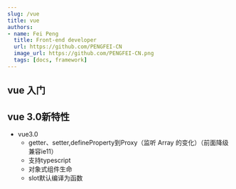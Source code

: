 ```yaml
---
slug: /vue
title: vue
authors:
- name: Fei Peng
  title: Front-end developer
  url: https://github.com/PENGFEI-CN
  image_url: https://github.com/PENGFEI-CN.png
  tags: [docs, framework]
---
```


## vue 入门
## vue 3.0新特性
* vue3.0
    * getter、setter,defineProperty到Proxy（监听 Array 的变化）（前面降级兼容ie11）
    * 支持typescript
    * 对象式组件生命
    * slot默认编译为函数